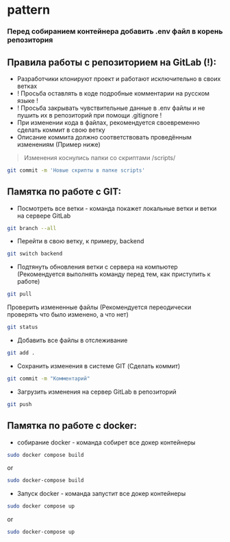 # pattern

### Перед собиранием контейнера добавить .env файл в корень репозитория

## Правила работы с репозиторием на GitLab (!):

- Разработчики клонируют проект и работают исключительно в своих ветках
- ! Просьба оставлять в коде подробные комментарии на русском языке !
- ! Просьба закрывать чувствительные данные в .env файлы и не пушить их в репозиторий при помощи .gitignore !
- При изменении кода в файлах, рекомендуется своевременно сделать коммит в свою ветку
- Описание коммита должно соответствовать проведённым изменениям (Пример ниже)

> Изменения коснулись папки со скриптами /scripts/
```sh
git commit -m 'Новые скрипты в папке scripts'
```

## Памятка по работе с GIT:
- Посмотреть все ветки - команда покажет локальные ветки и ветки на сервере GitLab
```sh
git branch --all
```
- Перейти в свою ветку, к примеру, backend
```sh
git switch backend
```
- Подтянуть обновления ветки с сервера на компьютер (Рекомендуется выполнять команду перед тем, как приступить к работе)
```sh
git pull
```
Проверить измененные файлы (Рекомендуется переодически проверять что было изменено, а что нет)
```sh
git status
```
- Добавить все файлы в отслеживание
```sh
git add .
```
- Сохранить изменения в системе GIT (Сделать коммит)
```sh
git commit -m "Комментарий"
```
- Загрузить изменения на сервер GitLab в репозиторий
```sh
git push
```


## Памятка по работе с docker:
- собирание docker - команда собирет все докер контейнеры
```sh
sudo docker compose build 
```
or 
```sh
sudo docker-compose build
```
- Запуск docker - команда запустит все докер контейнеры
```sh
sudo docker compose up 
```
or
```sh
sudo docker-compose up
```
